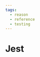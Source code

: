 ```yaml
---
tags:
  - reason
  - reference
  - testing
---
```


# Jest

<!--
TODO: Finish this reference
TODO: Add tutorial and link to it
TODO: Add any recipes and link to them
-->

